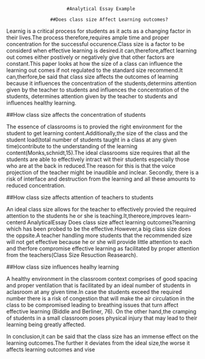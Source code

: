                           #Analytical Essay Example

                    ##Does class size Affect Learning outcomes?

Learnig is a critical process for students as it acts as a changing factor in   their lives.The process therefore,requires ample time and proper concentration  for the successful occurence.Class size is a factor to be considerd when effective  learning is desired.it can,therefore,affect learning out comes either postively or negatively give that other factors are constant.This paper looks at how the size of a class can influence the learning out comes if not regulated to the standard size recommend.It can,therfore,be said that class size affects the outcomes of learning because it influences the concentration of the students,determins attention given by the teacher to students and influences the concentration of the students, determines attention given by the teacher to students and influences healthy learning.

##How class size affects the concentration of students

The essence of classrooms is to provied the right environment for the student to get learning content.Additionally,the size of the class and the student load(total number of students taught in a class at any given time)contribute to the understanding of the learning content(Monks,schnidt,15).The ideal classrooms size requires that all the students are able to effectively intract wit their students especially those who are at the back in reduced.The reason for this is that the voice projection of the teacher might be inaudible and inclear. Secondly, there is a risk of interface and destruction from the learning and all these amounts to reduced concentration.

##How class size affects attention of teachers to students

An ideal class size allows  for the teacher to effectively provied the required attention to the students he or she is teaching.It,thereore,improves learn-centerd AnalyticalEssay Does class size  affect learning outcomes?learning which has been probed to be the effective.However,a big class size does the oppsite.A teacher handling more students that the recommended size will not get effective because he or she will provide little attention to each and therfore compromise effective learning as facilitated by proper attention from the teachers(Class Size Resuction Reasearch).

##How class size influences healhy learning

A healthy environment in the classroom context comprises of good spacing and proper ventilation that is facilitated by an ideal number of students in aclasroom at any given time.In case the students exceed the required number there is a risk of congestion that will make the air circulation in the class to be compromised leading to breathing issues that turn affect effective learning (Biddle and Berliner, 76). On the other hand,the cramping of students in a small classroom poses physical injury that may lead to their learning being greatly affected.

In conclusion,it can be said that the class size has an immense effect on the learning outcomes.The further it deviates from the ideal size,the worse it affects learning outcomes and vise 
